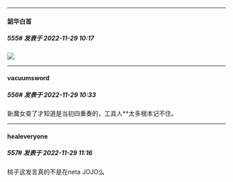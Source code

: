 

*****

####  韶华白首  
##### 555#       发表于 2022-11-29 10:17

<img src="https://static.saraba1st.com/image/smiley/face2017/003.png" referrerpolicy="no-referrer">



*****

####  vacuumsword  
##### 556#       发表于 2022-11-29 10:33

新魔女查了才知道是当初四重奏的，工具人**太多根本记不住。



*****

####  healeveryone  
##### 557#       发表于 2022-11-29 11:16

桃子这发言真的不是在neta JOJO么

